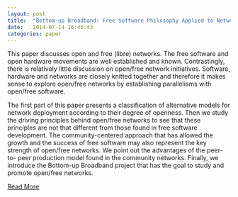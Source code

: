 ```yaml
---
layout: post
title:  "Bottom-up Broadband: Free Software Philosophy Applied to Networking Initiatives"
date:   2014-07-14 16:46:43
categories: paper
---
```


This paper discusses open and free (libre) networks.
The free software and open hardware movements are well
established and known. Contrastingly, there is relatively little
discussion on open/free network initiatives. Software, hardware
and networks are closely knitted together and therefore it makes
sense to explore open/free networks by establishing parallelisms
with open/free software.

The first part of this paper presents a classification of
alternative models for network deployment according to their
degree of openness. Then we study the driving principles behind
open/free networks to see that these principles are not that
different from those found in free software development. The
community-centered approach that has allowed the growth and
the success of free software may also represent the key strength of
open/free networks. We point out the advantages of the peer-to-
peer production model found in the community networks. Finally,
we introduce the Bottom-up Broadband project that has the goal
to study and promote open/free networks.

[Read More][paperlink]

[paperlink]:    http://www.dtic.upf.edu/~jbarcelo/papers/20140710_Bottom-up_Broadband_Free_Software_Philosophy_Applied_to_Networking_Initiatives.pdf
